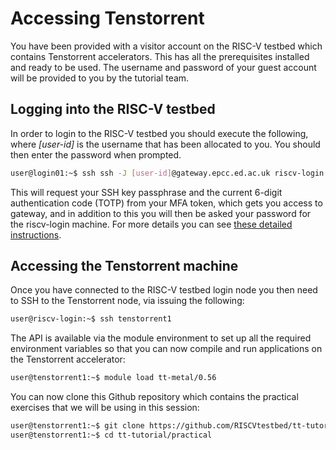 # Accessing Tenstorrent

You have been provided with a visitor account on the RISC-V testbed which contains Tenstorrent accelerators. This has all the prerequisites installed and ready to be used. The username and password of your guest account will be provided to you by the tutorial team. 

## Logging into the RISC-V testbed

In order to login to the RISC-V testbed you should execute the following, where _[user-id]_ is the username that has been allocated to you. You should then enter the password when prompted. 

```bash
user@login01:~$ ssh ssh -J [user-id]@gateway.epcc.ed.ac.uk riscv-login.epcc.ed.ac.uk
```

This will request your SSH key passphrase and the current 6-digit authentication code (TOTP) from your MFA token, which gets you access to gateway, and in addition to this you will then be asked your password for the riscv-login machine. For more details you can see [these detailed instructions](https://riscv.epcc.ed.ac.uk/documentation/getting_started/).

## Accessing the Tenstorrent machine

Once you have connected to the RISC-V testbed login node you then need to SSH to the Tenstorrent node, via issuing the following:

```bash
user@riscv-login:~$ ssh tenstorrent1
```

The API is available via the module environment to set up all the required environment variables so that you can now compile and run applications on the Tenstorrent accelerator:

```bash
user@tenstorrent1:~$ module load tt-metal/0.56
```

You can now clone this Github repository which contains the practical exercises that we will be using in this session:

```bash
user@tenstorrent1:~$ git clone https://github.com/RISCVtestbed/tt-tutorial.git
user@tenstorrent1:~$ cd tt-tutorial/practical
```
